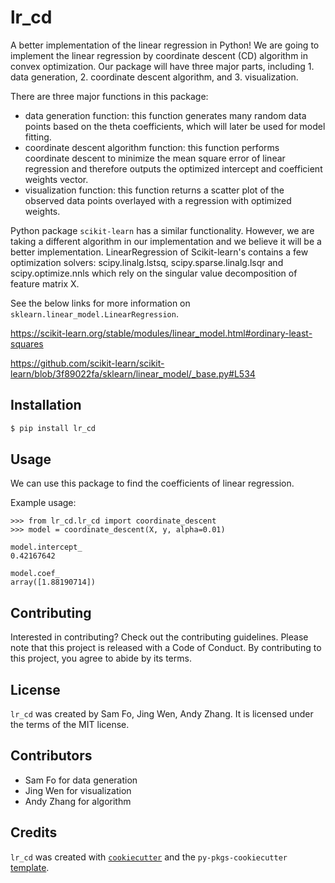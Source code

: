 # lr_cd

A better implementation of the linear regression in Python! We are going to implement the linear regression by coordinate descent (CD) algorithm in convex optimization. Our package will have three major parts, including 1. data generation, 2. coordinate descent algorithm, and 3. visualization.


There are three major functions in this package:
- data generation function: this function generates many random data points based on the theta coefficients, which will later be used for model fitting.
- coordinate descent algorithm function: this function performs coordinate descent to minimize the mean square error of linear regression and therefore outputs the optimized intercept and coefficient weights vector.
- visualization function: this function returns a scatter plot of the observed data points overlayed with a regression with optimized weights.


Python package `scikit-learn` has a similar functionality. However, we are taking a different algorithm in our implementation and we believe it will be a better implementation. LinearRegression of Scikit-learn's contains a few optimization solvers: scipy.linalg.lstsq, scipy.sparse.linalg.lsqr and scipy.optimize.nnls which rely on the singular value decomposition of feature matrix X. 

See the below links for more information on `sklearn.linear_model.LinearRegression`.

https://scikit-learn.org/stable/modules/linear_model.html#ordinary-least-squares

https://github.com/scikit-learn/scikit-learn/blob/3f89022fa/sklearn/linear_model/_base.py#L534


## Installation

```bash
$ pip install lr_cd
```

## Usage

We can use this package to find the coefficients of linear regression.

Example usage:
```
>>> from lr_cd.lr_cd import coordinate_descent
>>> model = coordinate_descent(X, y, alpha=0.01)
```

```
model.intercept_
0.42167642

model.coef_
array([1.88190714])
```

## Contributing

Interested in contributing? Check out the contributing guidelines. Please note that this project is released with a Code of Conduct. By contributing to this project, you agree to abide by its terms.

## License

`lr_cd` was created by Sam Fo, Jing Wen, Andy Zhang. It is licensed under the terms of the MIT license.

## Contributors

- Sam Fo for data generation
- Jing Wen for visualization
- Andy Zhang for algorithm



## Credits

`lr_cd` was created with [`cookiecutter`](https://cookiecutter.readthedocs.io/en/latest/) and the `py-pkgs-cookiecutter` [template](https://github.com/py-pkgs/py-pkgs-cookiecutter).
